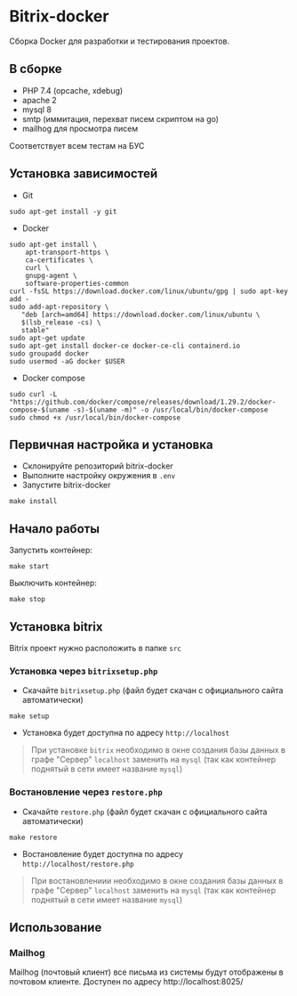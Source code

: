 # Bitrix-docker
Сборка Docker для разработки и тестирования проектов.

## В сборке
- PHP 7.4 (opcache, xdebug)
- apache 2
- mysql 8
- smtp (иммитация, перехват писем скриптом на go)
- mailhog для просмотра писем

Соответствует всем тестам на БУС

## Установка зависимостей
- Git
```
sudo apt-get install -y git
```
- Docker
```
sudo apt-get install \
    apt-transport-https \
    ca-certificates \
    curl \
    gnupg-agent \
    software-properties-common
curl -fsSL https://download.docker.com/linux/ubuntu/gpg | sudo apt-key add -
sudo add-apt-repository \
   "deb [arch=amd64] https://download.docker.com/linux/ubuntu \
   $(lsb_release -cs) \
   stable"
sudo apt-get update
sudo apt-get install docker-ce docker-ce-cli containerd.io
sudo groupadd docker
sudo usermod -aG docker $USER
```

- Docker compose
```
sudo curl -L "https://github.com/docker/compose/releases/download/1.29.2/docker-compose-$(uname -s)-$(uname -m)" -o /usr/local/bin/docker-compose
sudo chmod +x /usr/local/bin/docker-compose
```

## Первичная настройка и установка
- Склонируйте репозиторий bitrix-docker
- Выполните настройку окружения  в `.env`
- Запустите bitrix-docker
```
make install
```

## Начало работы
Запустить контейнер:
```
make start
```

Выключить контейнер:
```
make stop
```

## Установка bitrix

Bitrix проект нужно расположить в папке `src`

### Установка через `bitrixsetup.php`
- Скачайте `bitrixsetup.php` (файл будет скачан с официального сайта автоматически)
```
make setup
```

- Установка будет доступна по адресу `http://localhost`
> При установке `bitrix` необходимо в окне создания базы данных в графе "Сервер" 
`localhost` заменить на `mysql` (так как контейнер поднятый в сети имеет название `mysql`)

### Востановление через `restore.php`
- Скачайте `restore.php` (файл будет скачан с официального сайта автоматически)
```
make restore
```

- Востановление будет доступна по адресу `http://localhost/restore.php`
> При востановлениии необходимо в окне создания базы данных в графе "Сервер" 
`localhost` заменить на `mysql` (так как контейнер поднятый в сети имеет название `mysql`)

## Использование

### Mailhog 
Mailhog (почтовый клиент) все письма из системы будут отображены в почтовом клиенте. Доступен по адресу http://localhost:8025/
